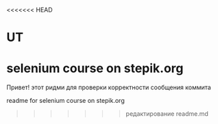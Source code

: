 ﻿<<<<<<< HEAD
# UT
selenium course on stepik.org
=======

Привет! этот ридми для проверки корректности сообщения коммита

readme for selenium course on stepik.org
>>>>>>> редактирование readme.md
